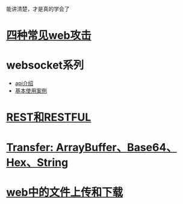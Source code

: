 能讲清楚，才是真的学会了

# [四种常见web攻击](https://zhuanlan.zhihu.com/p/23309154)

# websocket系列
- [api介绍](https://developer.mozilla.org/zh-CN/docs/Web/API/WebSocket#Ready_state_constants)
- [基本使用案例](https://www.html5rocks.com/zh/tutorials/websockets/basics/)

# [REST和RESTFUL](https://www.zhihu.com/question/28557115)

# [Transfer: ArrayBuffer、Base64、Hex、String](https://github.com/54leibo/blog/issues/1#issue-460327275)

# [web中的文件上传和下载](https://github.com/54leibo/blog/issues/2#issue-462621634)
